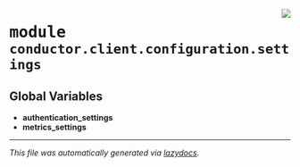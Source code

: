<!-- markdownlint-disable -->

<a href="../src/conductor/client/configuration/settings/__init__.py"><img align="right" style="float:right;" src="https://img.shields.io/badge/-source-cccccc?style=flat-square"></a>

# <kbd>module</kbd> `conductor.client.configuration.settings`




**Global Variables**
---------------
- **authentication_settings**
- **metrics_settings**




---

_This file was automatically generated via [lazydocs](https://github.com/ml-tooling/lazydocs)._
